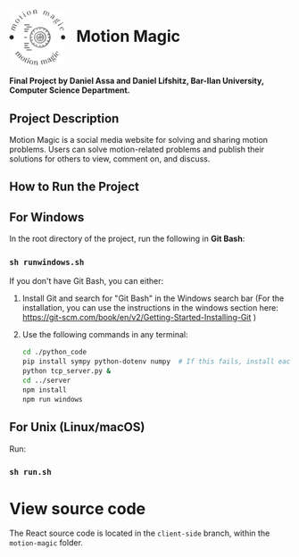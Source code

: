 # <img src = 'server/public/logo.png' alt="Motion Magic Logo" width="100" align="center" /> &nbsp; Motion Magic

**Final Project by Daniel Assa and Daniel Lifshitz, Bar-Ilan University, Computer Science Department.**

## Project Description

Motion Magic is a social media website for solving and sharing motion problems. Users can solve motion-related problems and publish their solutions for others to view, comment on, and discuss.

## How to Run the Project

## For Windows

In the root directory of the project, run the following in **Git Bash**:  
### `sh runwindows.sh`
If you don't have Git Bash, you can either:  

1. Install Git and search for "Git Bash" in the Windows search bar (For the installation, you can use the instructions in the windows section here: https://git-scm.com/book/en/v2/Getting-Started-Installing-Git )
2. Use the following commands in any terminal:
     
    ```bash
    cd ./python_code
    pip install sympy python-dotenv numpy  # If this fails, install each package individually
    python tcp_server.py &
    cd ../server
    npm install
    npm run windows
    ```



## For Unix (Linux/macOS)
Run:  
### `sh run.sh`

# View source code
The React source code is located in the `client-side` branch, within the `motion-magic` folder.
